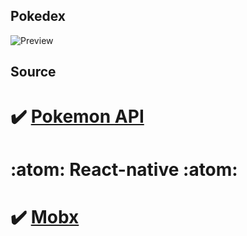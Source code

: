 ## Pokedex
![Preview](https://media.giphy.com/media/chWIthPTg9WkFCx9zv/giphy.gif)

## Source
 # :heavy_check_mark: [Pokemon API](https://pokeapi.co/)
 
 # :atom: React-native :atom:
 
 # :heavy_check_mark: [Mobx](https://mobx.js.org/README.html)
    
 
